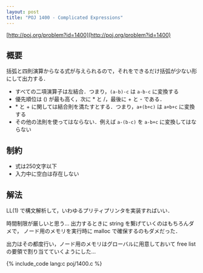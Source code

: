 ```yaml
---
layout: post
title: "POJ 1400 - Complicated Expressions"
---
```

[http://poj.org/problem?id=1400](http://poj.org/problem?id=1400)

## 概要
括弧と四則演算からなる式が与えられるので，それをできるだけ括弧が少ない形にして出力する．

- すべての二項演算子は左結合．つまり，`(a-b)-c` は `a-b-c` に変換する
- 優先順位は () が最も高く，次に \* と /，最後に \+ と - である．
- \* と \+ に関しては結合則を満たすとする．つまり，`a+(b+c)` は `a+b+c` に変換する
- その他の法則を使ってはならない．例えば `a-(b-c)` を `a-b+c` に変換してはならない

## 制約
- 式は250文字以下
- 入力中に空白は存在しない

## 解法
LL(1) で構文解析して，いわゆるプリティプリンタを実装すればいい．

時間制限が厳しいと思う…
出力するときに string を繋げていくのはもちろんダメで，
ノード用のメモリを実行時に malloc で確保するのもダメだった．

出力はその都度行い，ノード用のメモリはグローバルに用意しておいて free list の要領で割り当てていくようにした…

{% include_code lang:c poj/1400.c %}
